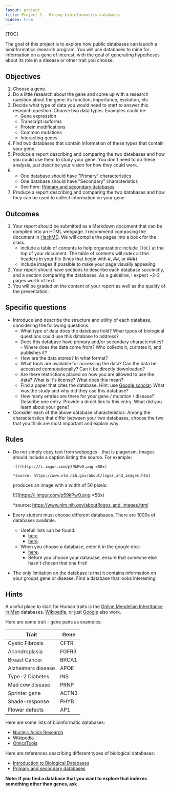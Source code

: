 ```yaml
---
layout: project
title: Project 1 - Mining bioinformatics databases
hidden: true
---
```

[TOC]

The goal of this project is to explore how public databases can launch a bioinformatics research program. You will use databases to mine for information on a gene of interest, with the goal of generating hypotheses about its role in a disease or other trait you choose.

## Objectives
1. Choose a gene.  
2. Do a little research about the gene and come up with a research question about the gene: its function, importance, evolution, etc.
3. Decide what type of data you would need to start to answer this research question. Choose two data types. Examples could be: 
    - Gene expression
    - Transcript isoforms
    - Protein modifications
    - Common mutations
    - Interacting genes
2. Find two databases that contain information of these types that contain your gene.
3. Produce a report describing and comparing the two databases and how you could use them to study your gene. You don't need to do these analysis, just describe your vision for how they could work.
4. 	- One database should have "Primary" characteristics
	- One database should have "Secondary" characteristics
	- See here: [Primary and secondary databases](https://www.ebi.ac.uk/training/online/course/bioinformatics-terrified-2018/primary-and-secondary-databases)
3. Produce a report describing and comparing the two databases and how they can be used to collect information on your gene


## Outcomes
1. Your report should be submitted as a Markdown document that can be compiled into an HTML webpage. I recommend composing the document in [HackMD](https://hackmd.io/). We will compile the pages into a book for the class.
	- include a table of contents to help organization: include `[TOC]` at the top of your document. The table of contents will index all the headers in your file (lines that begin with #, ##, or ###)
	- include images if possible to make your page visually appealing.
2. Your report should have sections to describe each database succinctly, and a section comparing the databases. As a guideline, I expect ~2-3 pages worth of text
3. You will be graded on the content of your report as well as the quality of the presentation.

## Specific questions

- Introduce and describe the structure and utility of each database, considering the following questions:
	- What type of data does the database hold? What types of biological questions could use this database to address?
	- Does this database have primary and/or secondary characteristics? 	- Where does the data come from? Who collects it, currates it, and publishes it?
	- How are the data stored? In what format?
	- What tools are available for accessing the data? Can the data be accessed computationally? Can it be directly downloaded? 
	- Are there restrictions placed on how you are allowed to use the data? What is it's license? What does this mean?
	- Find a paper that cites the database. Hint: use [Google scholar](https://scholar.google.com/). What was the study and why did they use this database?
	- How many entries are there for your gene / mutation / disease? Describe one entry. Provide a direct link to this entry. What did you learn about your gene?
- Consider each of the above database characteristics. Among the characteristics that differ between your two databases, choose the two that you think are most important and explain why.

## Rules
- Do not simply copy text from webpages - that is plagarism. Images should include a caption listing the source.  For example: 

	```
	![](https://i.imgur.com/p59kPwO.png =50x)
	
    *source: https://www.nlm.nih.gov/about/logos_and_images.html 
    ```

	produces an image with a width of 50 pixels:

	![](https://i.imgur.com/p59kPwO.png =50x)

	*source: https://www.nlm.nih.gov/about/logos_and_images.html
- Every student must choose different databases. There are 1000s of databases available. 
	- Usefull lists can be found:
		- [here](https://academic.oup.com/nar/article/45/D1/D1/2770636/The-24th-annual-Nucleic-Acids-Research-database)
		- [here](https://en.wikipedia.org/wiki/List_of_biological_databases#DNA_Databases). 
	- When you choose a database, enter it in the google doc:
		- [here](https://docs.google.com/spreadsheets/d/1mf7IdH5EfFBg_kbc1_gn7DftXtixa2dySTFX9POaiJg/edit#gid=0).
		- Before you choose your database, ensure that someone else hasn't chosen that one first!
- The only limitation on the database is that it contains information on your groups gene or disease. Find a database
that looks interesting!

## Hints

A useful place to start for Human traits is the [Online Mendelian Inheritance in Man](https://www.omim.org) databases. [Wikipedia](https://www.wikipedia.org/), or just [Google](https://www.google.com) also work.

Here are some trait - gene pairs as examples:

| Trait              | Gene  |
|--------------------|-------|
| Cystic Fibrosis    | CFTR  |
| Acondroplasia      | FGFR3 |
| Breast Cancer      | BRCA1 |
| Alzheimers disease | APOE  |
| Type-2 Diabetes    | INS   |
| Mad cow disease    | PRNP  |
| Sprinter gene      | ACTN3 |
| Shade-response     | PHYB  |
| Flower defects     | AP1   |

Here are some lists of bioinformatic databases:

- [Nucleic Acids Research](https://academic.oup.com/nar/article/47/D1/D1/5280358)
- [Wikipedia](https://en.wikipedia.org/wiki/List_of_biological_databases#DNA_Databases)
- [OmicsTools](https://omictools.com/)

Here are references describing different types of biological databases:

- [Introduction to Biological Databases](https://link.springer.com/chapter/10.1007/978-3-030-02634-9_2)
- [Primary and secondary databases](https://www.ebi.ac.uk/training/online/course/bioinformatics-terrified-2018/primary-and-secondary-databases)

**Note: If you find a database that you want to explore that indexes something other than genes, ask**
